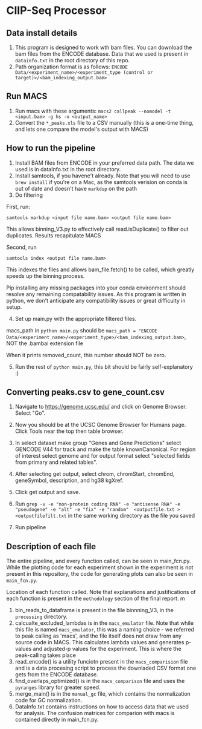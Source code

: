 # ClIP-Seq Processor

## Data install details

1. This program is designed to work wth bam files. You can download the bam files from the ENCODE database.
Data that we used is present in ```datainfo.txt``` in the root directory of this repo.
2. Path organization format is as follows:
```ENCODE Data/<experiment_name>/<experiment_type (control or target)>/<bam_indexing_output.bam>```

## Run MACS

1. Run macs with these arguments: ```macs2 callpeak --nomodel -t <input.bam> -g hs -n <output_name>```
2. Convert the ```*_peaks.xls```  file to a CSV manually (this is a one-time thing, and lets one compare the model's output with MACS)

## How to run the pipeline

1. Install BAM files from ENCODE in your preferred data path. The data we used is in dataInfo.txt in the root directory.
2. Install samtools, if you havene't already. Note that you will need to use ```brew install``` if 
you're on a Mac, as the samtools verision on conda is out of date and doesn't have ```markdup``` on the path
3. Do filtering

First, run:
```bash'''
samtools markdup <input file name.bam> <output file name.bam>
```
This allows binning_V3.py to effectively call read.isDuplicate() to filter out duplicates. Results recapitulate MACS


Second, run
```bash'''
samtools index <output file name.bam>
```

This indexes the files and allows bam_file.fetch() to be called, which greatly speeds up the binning process.

Pip installing any missing packages into your conda environment should resolve any remaining compatability issues. As this program is written in python, we don't anticipate any compatibility issues or great difficulty in setup.

4. Set up main.py with the appropriate filtered files.

macs_path in ```python main.py``` should be 
```macs_path = "ENCODE Data/<experiment_name>/<experiment_type>/<bam_indexing_output.bam>```, NOT the .bambai extension file

When it prints removed_count, this number should NOT be zero.

5. Run the rest of ```python main.py```, this bit should be fairly self-explanatory :)

## Converting peaks.csv to gene_count.csv

1. Navigate to https://genome.ucsc.edu/ and click on Genome Browser. Select "Go".

2. Now you should be at the UCSC Genome Browser for Humans page. Click Tools near the top then table browser.

3. In select dataset make group "Genes and Gene Predictions" select GENCODE V44 for track and make the table knownCanonical. For region of interest select genome and for output format select "selected fields from primary and related tables".
   
4. After selecting get output, select chrom, chromStart, chromEnd, geneSymbol, description, and hg38 kgXref.

5. Click get output and save.

6. Run ```grep -v -e "non-protein coding RNA" -e "antisense RNA" -e "pseudogene" -e "alt" -e "fix" -e "random"  <outputfile.txt > <outputfilefilt.txt``` in the same working directory as the file you saved

7. Run pipeline

## Description of each file

The entire pipeline, and every function called, can be seen in main_fcn.py. While the plotting code for each experiment shown in the experiment is not present in this repository, the code for generating plots can also be seen in ```main_fcn.py```. 

Location of each function called. Note that explanations and justifications of each function is present in the ```methodology``` section of the final report.
m
1. bin_reads_to_dataframe is present in the file binnning_V3, in the ```processing``` directory.
2. calcualte_excluded_lambdas is in the ```macs_emulator``` file. Note that while this file is named ```macs_emulator```, this was a naming choice - we referred to peak calling as 'macs', and the file itself does not draw from any source code in MACS. This calculates lambda values and generates p-values and adjusted-p values for the experiment. This is where the peak-calling takes place
3. read_encode() is a utility funciotn present in the ```macs_comparision``` file and is a data procesing script to process the downladed CSV format one gets from the ENCODE database.
4. find_overlaps_optimized() is in the ```macs_comparison``` file and uses the ```pyranges``` library for greater speed.
5. merge_main() is in the ```manual_gc``` file, which contains the normalization code for GC normalization.
6. DataInfo.txt contains instructions on how to access data that we used for analysis.
The confusion matrices for comparion with macs is contained directly in main_fcn.py.
